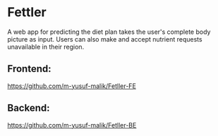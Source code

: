 # Fettler
A web app for predicting the diet plan takes the user's complete body picture as input. Users can also make and accept nutrient requests unavailable in their region.

## Frontend:
https://github.com/m-yusuf-malik/Fetller-FE

## Backend:
https://github.com/m-yusuf-malik/Fetller-BE

